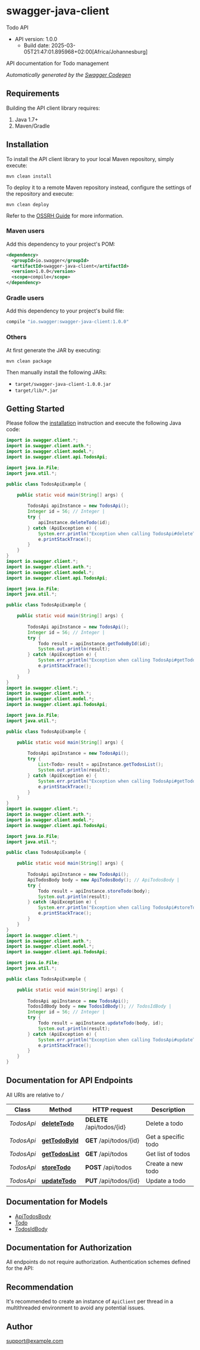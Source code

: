 # swagger-java-client

Todo API
- API version: 1.0.0
  - Build date: 2025-03-05T21:47:01.895968+02:00[Africa/Johannesburg]

API documentation for Todo management


*Automatically generated by the [Swagger Codegen](https://github.com/swagger-api/swagger-codegen)*


## Requirements

Building the API client library requires:
1. Java 1.7+
2. Maven/Gradle

## Installation

To install the API client library to your local Maven repository, simply execute:

```shell
mvn clean install
```

To deploy it to a remote Maven repository instead, configure the settings of the repository and execute:

```shell
mvn clean deploy
```

Refer to the [OSSRH Guide](http://central.sonatype.org/pages/ossrh-guide.html) for more information.

### Maven users

Add this dependency to your project's POM:

```xml
<dependency>
  <groupId>io.swagger</groupId>
  <artifactId>swagger-java-client</artifactId>
  <version>1.0.0</version>
  <scope>compile</scope>
</dependency>
```

### Gradle users

Add this dependency to your project's build file:

```groovy
compile "io.swagger:swagger-java-client:1.0.0"
```

### Others

At first generate the JAR by executing:

```shell
mvn clean package
```

Then manually install the following JARs:

* `target/swagger-java-client-1.0.0.jar`
* `target/lib/*.jar`

## Getting Started

Please follow the [installation](#installation) instruction and execute the following Java code:

```java
import io.swagger.client.*;
import io.swagger.client.auth.*;
import io.swagger.client.model.*;
import io.swagger.client.api.TodosApi;

import java.io.File;
import java.util.*;

public class TodosApiExample {

    public static void main(String[] args) {
        
        TodosApi apiInstance = new TodosApi();
        Integer id = 56; // Integer | 
        try {
            apiInstance.deleteTodo(id);
        } catch (ApiException e) {
            System.err.println("Exception when calling TodosApi#deleteTodo");
            e.printStackTrace();
        }
    }
}
import io.swagger.client.*;
import io.swagger.client.auth.*;
import io.swagger.client.model.*;
import io.swagger.client.api.TodosApi;

import java.io.File;
import java.util.*;

public class TodosApiExample {

    public static void main(String[] args) {
        
        TodosApi apiInstance = new TodosApi();
        Integer id = 56; // Integer | 
        try {
            Todo result = apiInstance.getTodoById(id);
            System.out.println(result);
        } catch (ApiException e) {
            System.err.println("Exception when calling TodosApi#getTodoById");
            e.printStackTrace();
        }
    }
}
import io.swagger.client.*;
import io.swagger.client.auth.*;
import io.swagger.client.model.*;
import io.swagger.client.api.TodosApi;

import java.io.File;
import java.util.*;

public class TodosApiExample {

    public static void main(String[] args) {
        
        TodosApi apiInstance = new TodosApi();
        try {
            List<Todo> result = apiInstance.getTodosList();
            System.out.println(result);
        } catch (ApiException e) {
            System.err.println("Exception when calling TodosApi#getTodosList");
            e.printStackTrace();
        }
    }
}
import io.swagger.client.*;
import io.swagger.client.auth.*;
import io.swagger.client.model.*;
import io.swagger.client.api.TodosApi;

import java.io.File;
import java.util.*;

public class TodosApiExample {

    public static void main(String[] args) {
        
        TodosApi apiInstance = new TodosApi();
        ApiTodosBody body = new ApiTodosBody(); // ApiTodosBody | 
        try {
            Todo result = apiInstance.storeTodo(body);
            System.out.println(result);
        } catch (ApiException e) {
            System.err.println("Exception when calling TodosApi#storeTodo");
            e.printStackTrace();
        }
    }
}
import io.swagger.client.*;
import io.swagger.client.auth.*;
import io.swagger.client.model.*;
import io.swagger.client.api.TodosApi;

import java.io.File;
import java.util.*;

public class TodosApiExample {

    public static void main(String[] args) {
        
        TodosApi apiInstance = new TodosApi();
        TodosIdBody body = new TodosIdBody(); // TodosIdBody | 
        Integer id = 56; // Integer | 
        try {
            Todo result = apiInstance.updateTodo(body, id);
            System.out.println(result);
        } catch (ApiException e) {
            System.err.println("Exception when calling TodosApi#updateTodo");
            e.printStackTrace();
        }
    }
}
```

## Documentation for API Endpoints

All URIs are relative to */*

Class | Method | HTTP request | Description
------------ | ------------- | ------------- | -------------
*TodosApi* | [**deleteTodo**](docs/TodosApi.md#deleteTodo) | **DELETE** /api/todos/{id} | Delete a todo
*TodosApi* | [**getTodoById**](docs/TodosApi.md#getTodoById) | **GET** /api/todos/{id} | Get a specific todo
*TodosApi* | [**getTodosList**](docs/TodosApi.md#getTodosList) | **GET** /api/todos | Get list of todos
*TodosApi* | [**storeTodo**](docs/TodosApi.md#storeTodo) | **POST** /api/todos | Create a new todo
*TodosApi* | [**updateTodo**](docs/TodosApi.md#updateTodo) | **PUT** /api/todos/{id} | Update a todo

## Documentation for Models

 - [ApiTodosBody](docs/ApiTodosBody.md)
 - [Todo](docs/Todo.md)
 - [TodosIdBody](docs/TodosIdBody.md)

## Documentation for Authorization

All endpoints do not require authorization.
Authentication schemes defined for the API:

## Recommendation

It's recommended to create an instance of `ApiClient` per thread in a multithreaded environment to avoid any potential issues.

## Author

support@example.com
